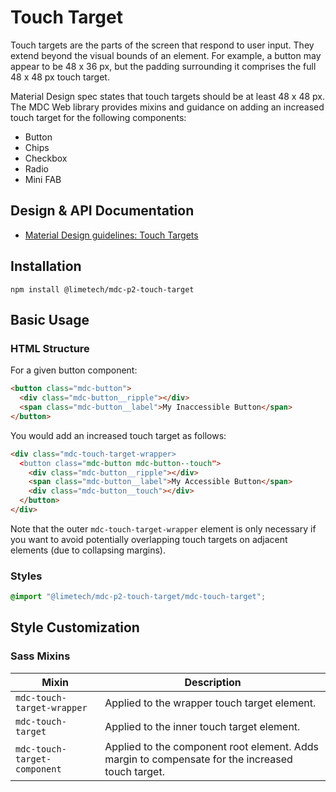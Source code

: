 <!--docs:
title: "Touch Target"
layout: detail
section: components
excerpt: "Increased touch targets for components"
path: /catalog/touchtarget/
-->

# Touch Target

Touch targets are the parts of the screen that respond to user input. They extend beyond the visual bounds of an element.
For example, a button may appear to be 48 x 36 px, but the padding surrounding it comprises the full 48 x 48 px touch target.

Material Design spec states that touch targets should be at least 48 x 48 px.
The MDC Web library provides mixins and guidance on adding an increased touch target for the following components:
* Button
* Chips
* Checkbox
* Radio
* Mini FAB

## Design & API Documentation

<ul class="icon-list">
  <li class="icon-list-item icon-list-item--spec">
    <a href="https://material.io/design/usability/accessibility.html#layout-typography">Material Design guidelines: Touch Targets</a>
  </li>
</ul>

## Installation

```
npm install @limetech/mdc-p2-touch-target
```

## Basic Usage

### HTML Structure

For a given button component:

```html
<button class="mdc-button">
  <div class="mdc-button__ripple"></div>
  <span class="mdc-button__label">My Inaccessible Button</span>
</button>
```

You would add an increased touch target as follows:

```html
<div class="mdc-touch-target-wrapper>
  <button class="mdc-button mdc-button--touch">
    <div class="mdc-button__ripple"></div>
    <span class="mdc-button__label">My Accessible Button</span>
    <div class="mdc-button__touch"></div>
  </button>
</div>
```

Note that the outer `mdc-touch-target-wrapper` element is only necessary if you want to avoid potentially overlapping touch targets on adjacent elements (due to collapsing margins).

### Styles

```css
@import "@limetech/mdc-p2-touch-target/mdc-touch-target";
```

## Style Customization

### Sass Mixins

Mixin | Description
--- | ---
`mdc-touch-target-wrapper` | Applied to the wrapper touch target element.
`mdc-touch-target` | Applied to the inner touch target element.
`mdc-touch-target-component` | Applied to the component root element. Adds margin to compensate for the increased touch target.
